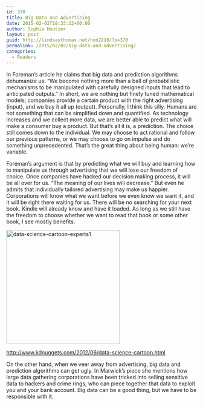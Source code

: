 ```yaml
---
id: 370
title: Big Data and Advertising
date: 2015-02-02T18:33:22+00:00
author: Sophia Houtzer
layout: post
guid: http://lindsaythomas.net/hon2210/?p=370
permalink: /2015/02/02/big-data-and-advertising/
categories:
  - Readers
---
```

In Foreman’s article he claims that big data and prediction algorithms dehumanize us. “We become nothing more than a ball of probabilistic mechanisms to be manipulated with carefully designed inputs that lead to anticipated outputs.” In short, we are nothing but finely tuned mathematical models; companies provide a certain product with the right advertising (input), and we buy it all up (output). Personally, I think this silly. Humans are not something that can be simplified down and quantified. As technology increases and we collect more data, we are better able to predict what will make a consumer buy a product. But that’s all it is, a prediction. The choice still comes down to the individual. We may choose to act rational and follow our previous patterns, or we may choose to go on impulse and do something unprecedented. That’s the great thing about being human: we’re variable.

Foreman’s argument is that by predicting what we will buy and learning how to manipulate us through advertising that we will lose our freedom of choice. Once companies have hacked our decision making process, it will be all over for us. “The meaning of our lives will decrease.” But even he admits that individually tailored advertising may make us happier. Corporations will know what we want before we even know we want it, and it will be right there waiting for us. There will be no searching for your next book. Kindle will already know and have it loaded. As long as we still have the freedom to choose whether we want to read that book or some other book, I see mostly benefits.

[<img class="alignnone size-medium wp-image-371" src="http://lindsaythomas.net/hon2210/wp-content/uploads/sites/7/2015/02/data-science-cartoon-experts1-300x300.jpg" alt="data-science-cartoon-experts1" width="300" height="300" srcset="http://lindsaythomas.net/hon2210/wp-content/uploads/sites/7/2015/02/data-science-cartoon-experts1-300x300.jpg 300w, http://lindsaythomas.net/hon2210/wp-content/uploads/sites/7/2015/02/data-science-cartoon-experts1-150x150.jpg 150w, http://lindsaythomas.net/hon2210/wp-content/uploads/sites/7/2015/02/data-science-cartoon-experts1-100x100.jpg 100w, http://lindsaythomas.net/hon2210/wp-content/uploads/sites/7/2015/02/data-science-cartoon-experts1-200x200.jpg 200w, http://lindsaythomas.net/hon2210/wp-content/uploads/sites/7/2015/02/data-science-cartoon-experts1-450x450.jpg 450w, http://lindsaythomas.net/hon2210/wp-content/uploads/sites/7/2015/02/data-science-cartoon-experts1.jpg 480w" sizes="(max-width: 300px) 100vw, 300px" />](http://lindsaythomas.net/hon2210/wp-content/uploads/sites/7/2015/02/data-science-cartoon-experts1.jpg)

http://www.kdnuggets.com/2012/06/data-science-cartoon.html

On the other hand, when we veer away from advertising, big data and prediction algorithms can get ugly. In Marwick’s piece she mentions how large data gathering corporations have been tricked into selling sensitive data to hackers and crime rings, who can piece together that data to exploit you and your bank account. Big data can be a good thing, but we have to be responsible with it.